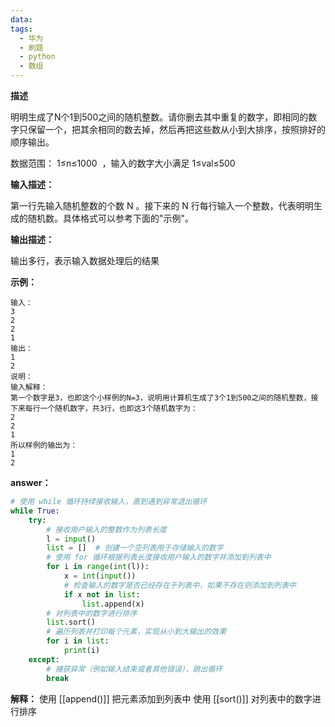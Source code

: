 ```yaml
---
data: 
tags:
  - 华为
  - 刷题
  - python
  - 数组
---
```

**描述**

明明生成了N个1到500之间的随机整数。请你删去其中重复的数字，即相同的数字只保留一个，把其余相同的数去掉，然后再把这些数从小到大排序，按照排好的顺序输出。

数据范围： 1≤n≤1000  ，输入的数字大小满足 1≤val≤500

**输入描述：**

第一行先输入随机整数的个数 N 。接下来的 N 行每行输入一个整数，代表明明生成的随机数。具体格式可以参考下面的"示例"。

**输出描述：**

输出多行，表示输入数据处理后的结果

**示例：**
```
输入：
3
2
2
1
输出：
1
2
说明：
输入解释：
第一个数字是3，也即这个小样例的N=3，说明用计算机生成了3个1到500之间的随机整数，接下来每行一个随机数字，共3行，也即这3个随机数字为：
2
2
1
所以样例的输出为：
1
2
```

**answer：**
```python
# 使用 while 循环持续接收输入，直到遇到异常退出循环
while True:
    try:
        # 接收用户输入的整数作为列表长度
        l = input()
        list = []  # 创建一个空列表用于存储输入的数字
        # 使用 for 循环根据列表长度接收用户输入的数字并添加到列表中
        for i in range(int(l)):
            x = int(input())
            # 检查输入的数字是否已经存在于列表中，如果不存在则添加到列表中
            if x not in list:
                list.append(x)
        # 对列表中的数字进行排序
        list.sort()
        # 遍历列表并打印每个元素，实现从小到大输出的效果
        for i in list:
            print(i)
    except:
        # 捕获异常（例如输入结束或者其他错误），跳出循环
        break
```

**解释：**
使用 [[append()]] 把元素添加到列表中
使用 [[sort()]] 对列表中的数字进行排序